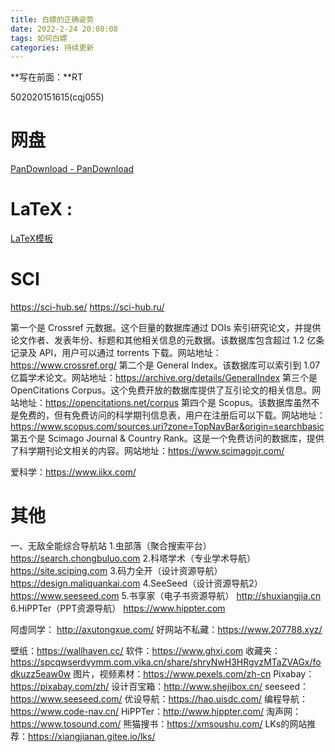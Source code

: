 ```yaml
---
title: 白嫖的正确姿势
date: 2022-2-24 20:08:08
tags: 如何白嫖
categories: 持续更新
---
```


**写在前面：**RT

502020151615(cqj055) 

<!--more-->

# 网盘
[PanDownload - PanDownload](http://pandownload.net/)

# LaTeX :

[LaTeX模板](https://cn.overleaf.com/project)

# SCI
https://sci-hub.se/
https://sci-hub.ru/

第一个是 Crossref 元数据。这个巨量的数据库通过 DOIs 索引研究论文，并提供论文作者、发表年份、标题和其他相关信息的元数据。该数据库包含超过 1.2 亿条记录及 API，用户可以通过 torrents 下载。网站地址：https://www.crossref.org/
第二个是 General Index。该数据库可以索引到 1.07 亿篇学术论文。网站地址：https://archive.org/details/GeneralIndex
第三个是 OpenCitations Corpus。这个免费开放的数据库提供了互引论文的相关信息。网站地址：https://opencitations.net/corpus
第四个是 Scopus。该数据库虽然不是免费的，但有免费访问的科学期刊信息表，用户在注册后可以下载。网站地址：https://www.scopus.com/sources.uri?zone=TopNavBar&origin=searchbasic
第五个是 Scimago Journal & Country Rank。这是一个免费访问的数据库，提供了科学期刊论文相关的内容。网站地址：https://www.scimagojr.com/

爱科学：https://www.iikx.com/

# 其他

一、无敌全能综合导航站
1.虫部落（聚合搜索平台）
https://search.chongbuluo.com
2.科塔学术（专业学术导航）
https://site.sciping.com
3.码力全开（设计资源导航）
https://design.maliquankai.com
4.SeeSeed（设计资源导航2）
https://www.seeseed.com
5.书享家（电子书资源导航）
http://shuxiangjia.cn
6.HiPPTer（PPT资源导航）
https://www.hippter.com

> 

阿虚同学： http://axutongxue.com/
好网站不私藏：https://www.207788.xyz/

壁纸：https://wallhaven.cc/
软件：https://www.ghxi.com
收藏夹：https://spcqwserdvymm.com.vika.cn/share/shryNwH3HRgvzMTaZVAGx/fodkuzz5eaw0w
图片，视频素材：https://www.pexels.com/zh-cn
Pixabay：https://pixabay.com/zh/
设计百宝箱：http://www.shejibox.cn/
seeseed：https://www.seeseed.com/
优设导航：https://hao.uisdc.com/
编程导航：https://www.code-nav.cn/
HiPPTer：http://www.hippter.com/
淘声网：https://www.tosound.com/
熊猫搜书：https://xmsoushu.com/
LKs的网站推荐：https://xiangjianan.gitee.io/lks/ 


